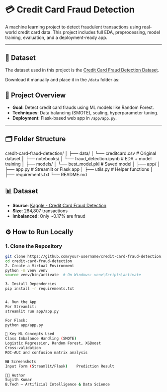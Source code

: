 # 💳 Credit Card Fraud Detection

A machine learning project to detect fraudulent transactions using real-world credit card data. This project includes full EDA, preprocessing, model training, evaluation, and a deployment-ready app.

---
## 📁 Dataset

The dataset used in this project is the [Credit Card Fraud Detection Dataset](https://www.kaggle.com/mlg-ulb/creditcardfraud).

Download it manually and place it in the `/data` folder as:



## 🚀 Project Overview

- **Goal**: Detect credit card frauds using ML models like Random Forest.
- **Techniques**: Data balancing (SMOTE), scaling, hyperparameter tuning.
- **Deployment**: Flask-based web app in `/app/app.py`.

---

## 🗂️ Folder Structure
credit-card-fraud-detection/
│
├── data/
│ └── creditcard.csv # Original dataset
│
├── notebooks/
│ └── fraud_detection.ipynb # EDA + model training
│
├── models/
│ └── best_model.pkl # Saved model
│
├── app/
│ ├── app.py # Streamlit or Flask app
│ ├── utils.py # Helper functions
│
├── requirements.txt
└── README.md

## 📊 Dataset

- **Source**: [Kaggle - Credit Card Fraud Detection](https://www.kaggle.com/mlg-ulb/creditcardfraud)
- **Size**: 284,807 transactions
- **Imbalanced**: Only ~0.17% are fraud

## ⚙️ How to Run Locally

### 1. Clone the Repository
```bash
git clone https://github.com/your-username/credit-card-fraud-detection.git
cd credit-card-fraud-detection
2. Create a Virtual Environment
python -m venv venv
source venv/bin/activate  # On Windows: venv\Scripts\activate

3. Install Dependencies
pip install -r requirements.txt


4. Run the App
For Streamlit:
streamlit run app/app.py

For Flask:
python app/app.py

📌 Key ML Concepts Used
Class Imbalance Handling (SMOTE)
Logistic Regression, Random Forest, XGBoost
Cross-validation
ROC-AUC and confusion matrix analysis

🖼️ Screenshots
Input Form (Streamlit/Flask)	Prediction Result

👨‍💻 Author
Sujith Kumar
B.Tech – Artificial Intelligence & Data Science

